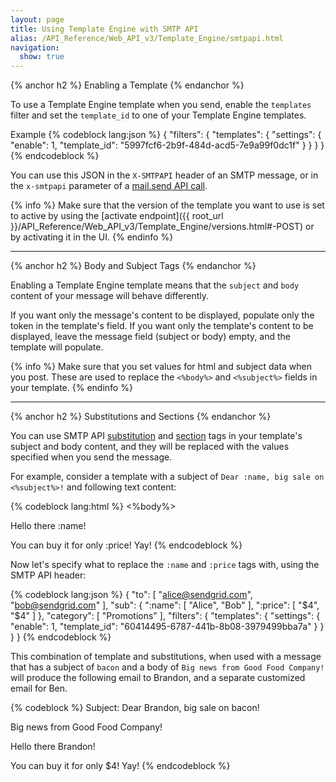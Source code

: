 ```yaml
---
layout: page
title: Using Template Engine with SMTP API
alias: /API_Reference/Web_API_v3/Template_Engine/smtpapi.html
navigation:
  show: true
---
```


{% anchor h2 %}
Enabling a Template
{% endanchor %}

To use a Template Engine template when you send, enable the `templates`
filter and set the `template_id` to one of your Template Engine templates.

Example
{% codeblock lang:json %}
{
  "filters": {
    "templates": {
      "settings": {
        "enable": 1,
        "template_id": "5997fcf6-2b9f-484d-acd5-7e9a99f0dc1f"
      }
    }
  }
}
{% endcodeblock %}

You can use this JSON in the `X-SMTPAPI` header of an SMTP message, or in
the `x-smtpapi` parameter of a [mail.send API
call]({{root_url}}/API_Reference/Web_API/mail.html#-send).

{% info %}
Make sure that the version of the template you want to use is set to active
by using the [activate endpoint]({{ root_url }}/API_Reference/Web_API_v3/Template_Engine/versions.html#-POST) or by activating it in the
UI.
{% endinfo %}

* * * * *

{% anchor h2 %}
Body and Subject Tags
{% endanchor %}

Enabling a Template Engine template means that the `subject` and `body`
content of your message will behave differently. 

If you want only the message's content to be displayed, populate only the token in the template's field.
If you want only the template's content to be displayed, leave the message field (subject or body) empty, and the template will populate.

{% info %}
Make sure that you set values for html and subject data when you post.
These are used to replace the `<%body%>` and `<%subject%>` fields in your template.
{% endinfo %}

* * * * *

{% anchor h2 %}
Substitutions and Sections
{% endanchor %}

You can use SMTP API
[substitution]({{root_url}}/API_Reference/SMTP_API/substitution_tags.html)
and [section]({{root_url}}/API_Reference/SMTP_API/section_tags.html)
tags in your template's subject and body content, and they will be replaced with the values
specified when you send the message.

For example, consider a template with a subject of `Dear :name, big sale on <%subject%>!` and following text content:

{% codeblock lang:html %}
<%body%>

Hello there :name!

You can buy it for only :price! Yay!
{% endcodeblock %}

Now let's specify what to replace the `:name` and `:price` tags with,
using the SMTP API header:

{% codeblock lang:json %}
{
  "to": [
    "alice@sendgrid.com",
    "bob@sendgrid.com"
  ],
  "sub": {
    ":name": [
      "Alice",
      "Bob"
    ],
    ":price": [
      "$4",
      "$4"
    ]
  },
  "category": [
    "Promotions"
  ],
  "filters": {
    "templates": {
      "settings": {
        "enable": 1,
        "template_id": "60414495-6787-441b-8b08-3979499bba7a"
      }
    }
  }
}
{% endcodeblock %}

This combination of template and substitutions, when used with a message
that has a subject of `bacon` and a body of `Big news from Good Food
Company!` will produce the following email to Brandon, and a separate
customized email for Ben.

{% codeblock %}
Subject: Dear Brandon, big sale on bacon!

Big news from Good Food Company!

Hello there Brandon!

You can buy it for only $4! Yay!
{% endcodeblock %}
